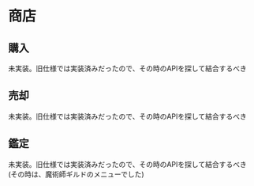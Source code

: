 # 商店

## 購入

未実装。旧仕様では実装済みだったので、その時のAPIを探して結合するべき

## 売却

未実装。旧仕様では実装済みだったので、その時のAPIを探して結合するべき


## 鑑定

未実装。旧仕様では実装済みだったので、その時のAPIを探して結合するべき
(その時は、魔術師ギルドのメニューでした)

